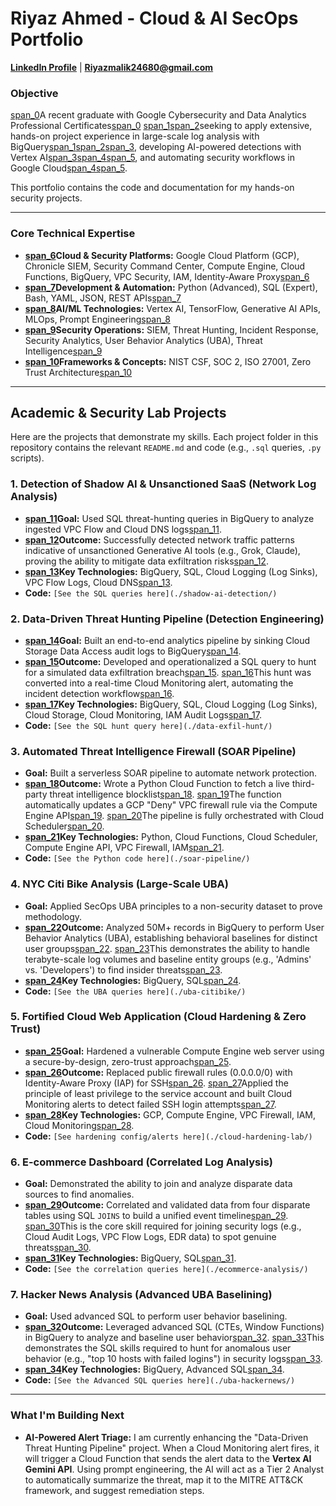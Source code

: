 # Riyaz Ahmed - Cloud & AI SecOps Portfolio

**[LinkedIn Profile](https://www.linkedin.com/in/riyaz-ahmed-101)** | **Riyazmalik24680@gmail.com**

### Objective

[span_0](start_span)A recent graduate with Google Cybersecurity and Data Analytics Professional Certificates[span_0](end_span) [span_1](start_span)[span_2](start_span)seeking to apply extensive, hands-on project experience in large-scale log analysis with BigQuery[span_1](end_span)[span_2](end_span)[span_3](start_span), developing AI-powered detections with Vertex AI[span_3](end_span)[span_4](start_span)[span_5](start_span), and automating security workflows in Google Cloud[span_4](end_span)[span_5](end_span).

This portfolio contains the code and documentation for my hands-on security projects.

---

### Core Technical Expertise

* **[span_6](start_span)Cloud & Security Platforms:** Google Cloud Platform (GCP), Chronicle SIEM, Security Command Center, Compute Engine, Cloud Functions, BigQuery, VPC Security, IAM, Identity-Aware Proxy[span_6](end_span)
* **[span_7](start_span)Development & Automation:** Python (Advanced), SQL (Expert), Bash, YAML, JSON, REST APIs[span_7](end_span)
* **[span_8](start_span)AI/ML Technologies:** Vertex AI, TensorFlow, Generative AI APIs, MLOps, Prompt Engineering[span_8](end_span)
* **[span_9](start_span)Security Operations:** SIEM, Threat Hunting, Incident Response, Security Analytics, User Behavior Analytics (UBA), Threat Intelligence[span_9](end_span)
* **[span_10](start_span)Frameworks & Concepts:** NIST CSF, SOC 2, ISO 27001, Zero Trust Architecture[span_10](end_span)

---

## Academic & Security Lab Projects

Here are the projects that demonstrate my skills. Each project folder in this repository contains the relevant `README.md` and code (e.g., `.sql` queries, `.py` scripts).

### 1. Detection of Shadow AI & Unsanctioned SaaS (Network Log Analysis)

* **[span_11](start_span)Goal:** Used SQL threat-hunting queries in BigQuery to analyze ingested VPC Flow and Cloud DNS logs[span_11](end_span).
* **[span_12](start_span)Outcome:** Successfully detected network traffic patterns indicative of unsanctioned Generative AI tools (e.g., Grok, Claude), proving the ability to mitigate data exfiltration risks[span_12](end_span).
* **[span_13](start_span)Key Technologies:** BigQuery, SQL, Cloud Logging (Log Sinks), VPC Flow Logs, Cloud DNS[span_13](end_span).
* **Code:** `[See the SQL queries here](./shadow-ai-detection/)`

### 2. Data-Driven Threat Hunting Pipeline (Detection Engineering)

* **[span_14](start_span)Goal:** Built an end-to-end analytics pipeline by sinking Cloud Storage Data Access audit logs to BigQuery[span_14](end_span).
* **[span_15](start_span)Outcome:** Developed and operationalized a SQL query to hunt for a simulated data exfiltration breach[span_15](end_span). [span_16](start_span)This hunt was converted into a real-time Cloud Monitoring alert, automating the incident detection workflow[span_16](end_span).
* **[span_17](start_span)Key Technologies:** BigQuery, SQL, Cloud Logging (Log Sinks), Cloud Storage, Cloud Monitoring, IAM Audit Logs[span_17](end_span).
* **Code:** `[See the SQL hunt query here](./data-exfil-hunt/)`

### 3. Automated Threat Intelligence Firewall (SOAR Pipeline)

* **Goal:** Built a serverless SOAR pipeline to automate network protection.
* **[span_18](start_span)Outcome:** Wrote a Python Cloud Function to fetch a live third-party threat intelligence blocklist[span_18](end_span). [span_19](start_span)The function automatically updates a GCP "Deny" VPC firewall rule via the Compute Engine API[span_19](end_span). [span_20](start_span)The pipeline is fully orchestrated with Cloud Scheduler[span_20](end_span).
* **[span_21](start_span)Key Technologies:** Python, Cloud Functions, Cloud Scheduler, Compute Engine API, VPC Firewall, IAM[span_21](end_span).
* **Code:** `[See the Python code here](./soar-pipeline/)`

### 4. NYC Citi Bike Analysis (Large-Scale UBA)

* **Goal:** Applied SecOps UBA principles to a non-security dataset to prove methodology.
* **[span_22](start_span)Outcome:** Analyzed 50M+ records in BigQuery to perform User Behavior Analytics (UBA), establishing behavioral baselines for distinct user groups[span_22](end_span). [span_23](start_span)This demonstrates the ability to handle terabyte-scale log volumes and baseline entity groups (e.g., 'Admins' vs. 'Developers') to find insider threats[span_23](end_span).
* **[span_24](start_span)Key Technologies:** BigQuery, SQL[span_24](end_span).
* **Code:** `[See the UBA queries here](./uba-citibike/)`

### 5. Fortified Cloud Web Application (Cloud Hardening & Zero Trust)

* **[span_25](start_span)Goal:** Hardened a vulnerable Compute Engine web server using a secure-by-design, zero-trust approach[span_25](end_span).
* **[span_26](start_span)Outcome:** Replaced public firewall rules (0.0.0.0/0) with Identity-Aware Proxy (IAP) for SSH[span_26](end_span). [span_27](start_span)Applied the principle of least privilege to the service account and built Cloud Monitoring alerts to detect failed SSH login attempts[span_27](end_span).
* **[span_28](start_span)Key Technologies:** GCP, Compute Engine, VPC Firewall, IAM, Cloud Monitoring[span_28](end_span).
* **Code:** `[See hardening config/alerts here](./cloud-hardening-lab/)`

### 6. E-commerce Dashboard (Correlated Log Analysis)

* **Goal:** Demonstrated the ability to join and analyze disparate data sources to find anomalies.
* **[span_29](start_span)Outcome:** Correlated and validated data from four disparate tables using SQL `JOINS` to build a unified event timeline[span_29](end_span). [span_30](start_span)This is the core skill required for joining security logs (e.g., Cloud Audit Logs, VPC Flow Logs, EDR data) to spot genuine threats[span_30](end_span).
* **[span_31](start_span)Key Technologies:** BigQuery, SQL[span_31](end_span).
* **Code:** `[See the correlation queries here](./ecommerce-analysis/)`

### 7. Hacker News Analysis (Advanced UBA Baselining)

* **Goal:** Used advanced SQL to perform user behavior baselining.
* **[span_32](start_span)Outcome:** Leveraged advanced SQL (CTEs, Window Functions) in BigQuery to analyze and baseline user behavior[span_32](end_span). [span_33](start_span)This demonstrates the SQL skills required to hunt for anomalous user behavior (e.g., "top 10 hosts with failed logins") in security logs[span_33](end_span).
* **[span_34](start_span)Key Technologies:** BigQuery, Advanced SQL[span_34](end_span).
* **Code:** `[See the Advanced SQL queries here](./uba-hackernews/)`

---

### What I'm Building Next

* **AI-Powered Alert Triage:** I am currently enhancing the "Data-Driven Threat Hunting Pipeline" project. When a Cloud Monitoring alert fires, it will trigger a Cloud Function that sends the alert data to the **Vertex AI Gemini API**. Using prompt engineering, the AI will act as a Tier 2 Analyst to automatically summarize the threat, map it to the MITRE ATT&CK framework, and suggest remediation steps.

